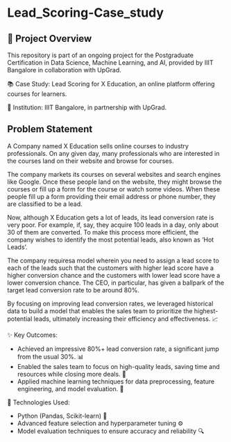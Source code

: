 # Lead_Scoring-Case_study

## 🎯 Project Overview
This repository is part of an ongoing project for the Postgraduate Certification in Data Science, Machine Learning, and AI, provided by IIIT Bangalore in collaboration with UpGrad.

📚 Case Study: Lead Scoring for X Education, an online platform offering courses for learners.

🏫 Institution: IIIT Bangalore, in partnership with UpGrad.

## Problem Statement  
A Company named X Education sells online courses to industry professionals. On any given day, many professionals who are interested in the courses land on their website and browse for courses.

The company markets its courses on several websites and search engines like Google. Once these people land on the website, they might browse the courses or fill up a form for the course or watch some videos. When these people fill up a form providing their email address or phone number, they are classified to be a lead.

Now, although X Education gets a lot of leads, its lead conversion rate is very poor. For example, if, say, they acquire 100 leads in a day, only about 30 of them are converted. To make this process more efficient, the company wishes to identify the most potential leads, also known as ‘Hot Leads’.

The company requiresa model wherein you need to assign a lead score to each of the leads such that the customers with higher lead score have a higher conversion chance and the customers with lower lead score have a lower conversion chance. The CEO, in particular, has given a ballpark of the target lead conversion rate to be around 80%.

By focusing on improving lead conversion rates, we leveraged historical data to build a model that enables the sales team to prioritize the highest-potential leads, ultimately increasing their efficiency and effectiveness. 📈

✨ Key Outcomes:
- Achieved an impressive 80%+ lead conversion rate, a significant jump from the usual 30%. 📊
- Enabled the sales team to focus on high-quality leads, saving time and resources while closing more deals. 💼
- Applied machine learning techniques for data preprocessing, feature engineering, and model evaluation. 🤖

🔧 Technologies Used:
- Python (Pandas, Scikit-learn) 🐍
- Advanced feature selection and hyperparameter tuning ⚙️
- Model evaluation techniques to ensure accuracy and reliability 🔍


